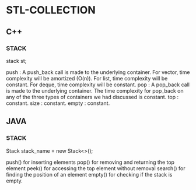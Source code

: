 # STL-COLLECTION

## C++

### STACK
  stack <int> st;
  
  push : A push_back call is made to the underlying container.
      For vector, time complexity will be amortized (O(n)).
      For list, time complexity will be constant.
      For deque, time complexity will be constant.
  pop : A pop_back call is made to the underlying container. The time complexity for pop_back on any of the three types of containers we had discussed is constant.
  top : constant.
  size : constant.
  empty : constant.
  


## JAVA

### STACK
  Stack<data type> stack_name = new Stack<>();
  
  push() for inserting elements
  pop() for removing and returning the top element
  peek() for accessing the top element without removal
  search() for finding the position of an element
  empty() for checking if the stack is empty.
